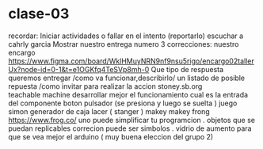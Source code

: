 # clase-03
recordar: Iniciar actividades  o fallar  en el intento (reportarlo)
escuchar a cahrly garcia 
Mostrar nuestro entrega numero 3 
correcciones: 
nuestro encargo https://www.figma.com/board/WklHMuyNRN9nf9nsu5rigo/encargo02tallerUx?node-id=0-1&t=e1OGKfq4TeSVp8mh-0
Que tipo de respuesta queremos entregar /como va funcionar,describirlo/ un listado de posible repuesta /como invitar para realizar la accion 
stoney.sb.org  
teachable machine 
desarrollar mejor el  funcionamiento 
cual es la entrada del componente
boton pulsador (se presiona y luego se  suelta )
juego simon 
generador de caja lacer ( stanger )
makey makey 
frong  https://www.frog.co/
uno puede simplificar tu programcion .
objetos que se puedan replicables 
correcion puede ser simbolos .
vidrio de aumento para que se vea mejor el arduino ( muy buena eleccion del grupo 2)

